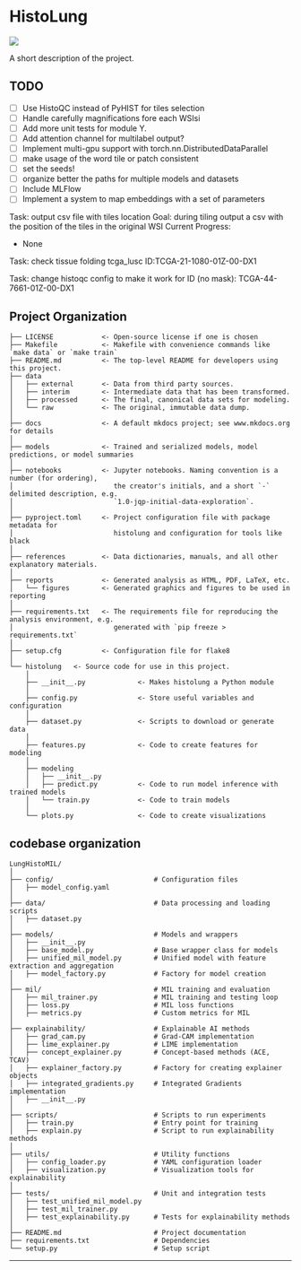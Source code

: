 # HistoLung

<a target="_blank" href="https://cookiecutter-data-science.drivendata.org/">
    <img src="https://img.shields.io/badge/CCDS-Project%20template-328F97?logo=cookiecutter" />
</a>

A short description of the project.

## TODO

- [ ] Use HistoQC instead of PyHIST for tiles selection
- [ ] Handle carefully magnifications fore each WSIsi
- [ ] Add more unit tests for module Y.
- [ ] Add attention channel for multilabel output?
- [ ] Implement multi-gpu support with torch.nn.DistributedDataParallel
- [ ] make usage of the word tile or patch consistent
- [ ] set the seeds!
- [ ] organize better the paths for multiple models and datasets
- [ ] Include MLFlow
- [ ] Implement a system to map embeddings with a set of parameters

Task: output csv file with tiles location
Goal: during tiling output a csv with the position of the tiles in the original WSI
Current Progress: 
- None

Task: check tissue folding tcga_lusc ID:TCGA-21-1080-01Z-00-DX1

Task: change histoqc config to make it work for ID (no mask): TCGA-44-7661-01Z-00-DX1

## Project Organization

```
├── LICENSE            <- Open-source license if one is chosen
├── Makefile           <- Makefile with convenience commands like `make data` or `make train`
├── README.md          <- The top-level README for developers using this project.
├── data
│   ├── external       <- Data from third party sources.
│   ├── interim        <- Intermediate data that has been transformed.
│   ├── processed      <- The final, canonical data sets for modeling.
│   └── raw            <- The original, immutable data dump.
│
├── docs               <- A default mkdocs project; see www.mkdocs.org for details
│
├── models             <- Trained and serialized models, model predictions, or model summaries
│
├── notebooks          <- Jupyter notebooks. Naming convention is a number (for ordering),
│                         the creator's initials, and a short `-` delimited description, e.g.
│                         `1.0-jqp-initial-data-exploration`.
│
├── pyproject.toml     <- Project configuration file with package metadata for 
│                         histolung and configuration for tools like black
│
├── references         <- Data dictionaries, manuals, and all other explanatory materials.
│
├── reports            <- Generated analysis as HTML, PDF, LaTeX, etc.
│   └── figures        <- Generated graphics and figures to be used in reporting
│
├── requirements.txt   <- The requirements file for reproducing the analysis environment, e.g.
│                         generated with `pip freeze > requirements.txt`
│
├── setup.cfg          <- Configuration file for flake8
│
└── histolung   <- Source code for use in this project.
    │
    ├── __init__.py             <- Makes histolung a Python module
    │
    ├── config.py               <- Store useful variables and configuration
    │
    ├── dataset.py              <- Scripts to download or generate data
    │
    ├── features.py             <- Code to create features for modeling
    │
    ├── modeling                
    │   ├── __init__.py 
    │   ├── predict.py          <- Code to run model inference with trained models          
    │   └── train.py            <- Code to train models
    │
    └── plots.py                <- Code to create visualizations
```

## codebase organization
```
LungHistoMIL/
│
├── config/                         # Configuration files
│   ├── model_config.yaml
│
├── data/                           # Data processing and loading scripts
│   ├── dataset.py
│
├── models/                         # Models and wrappers
│   ├── __init__.py
│   ├── base_model.py               # Base wrapper class for models
│   ├── unified_mil_model.py        # Unified model with feature extraction and aggregation
│   ├── model_factory.py            # Factory for model creation
│
├── mil/                            # MIL training and evaluation
│   ├── mil_trainer.py              # MIL training and testing loop
│   ├── loss.py                     # MIL loss functions
│   ├── metrics.py                  # Custom metrics for MIL
│
├── explainability/                 # Explainable AI methods
│   ├── grad_cam.py                 # Grad-CAM implementation
│   ├── lime_explainer.py           # LIME implementation
│   ├── concept_explainer.py        # Concept-based methods (ACE, TCAV)
│   ├── explainer_factory.py        # Factory for creating explainer objects
│   ├── integrated_gradients.py     # Integrated Gradients implementation
│   ├── __init__.py
│
├── scripts/                        # Scripts to run experiments
│   ├── train.py                    # Entry point for training
│   ├── explain.py                  # Script to run explainability methods
│
├── utils/                          # Utility functions
│   ├── config_loader.py            # YAML configuration loader
│   ├── visualization.py            # Visualization tools for explainability
│
├── tests/                          # Unit and integration tests
│   ├── test_unified_mil_model.py
│   ├── test_mil_trainer.py
│   ├── test_explainability.py      # Tests for explainability methods
│
├── README.md                       # Project documentation
├── requirements.txt                # Dependencies
└── setup.py                        # Setup script
```
--------

